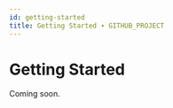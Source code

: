 ```yaml
---
id: getting-started
title: Getting Started ∙ GITHUB_PROJECT
---
```


# Getting Started

Coming soon.
